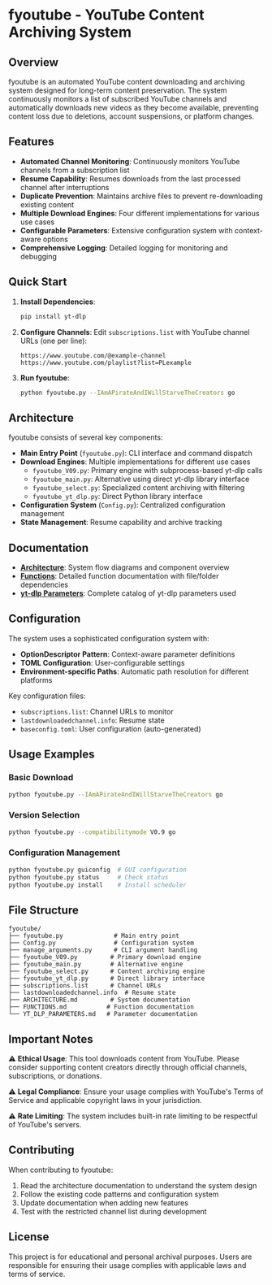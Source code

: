 # fyoutube - YouTube Content Archiving System

## Overview

fyoutube is an automated YouTube content downloading and archiving system designed for long-term content preservation. The system continuously monitors a list of subscribed YouTube channels and automatically downloads new videos as they become available, preventing content loss due to deletions, account suspensions, or platform changes.

## Features

- **Automated Channel Monitoring**: Continuously monitors YouTube channels from a subscription list
- **Resume Capability**: Resumes downloads from the last processed channel after interruptions
- **Duplicate Prevention**: Maintains archive files to prevent re-downloading existing content
- **Multiple Download Engines**: Four different implementations for various use cases
- **Configurable Parameters**: Extensive configuration system with context-aware options
- **Comprehensive Logging**: Detailed logging for monitoring and debugging

## Quick Start

1. **Install Dependencies**:
   ```bash
   pip install yt-dlp
   ```

2. **Configure Channels**:
   Edit `subscriptions.list` with YouTube channel URLs (one per line):
   ```
   https://www.youtube.com/@example-channel
   https://www.youtube.com/playlist?list=PLexample
   ```

3. **Run fyoutube**:
   ```bash
   python fyoutube.py --IAmAPirateAndIWillStarveTheCreators go
   ```

## Architecture

fyoutube consists of several key components:

- **Main Entry Point** (`fyoutube.py`): CLI interface and command dispatch
- **Download Engines**: Multiple implementations for different use cases
  - `fyoutube_V09.py`: Primary engine with subprocess-based yt-dlp calls
  - `fyoutube_main.py`: Alternative using direct yt-dlp library interface
  - `fyoutube_select.py`: Specialized content archiving with filtering
  - `fyoutube_yt_dlp.py`: Direct Python library interface
- **Configuration System** (`Config.py`): Centralized configuration management
- **State Management**: Resume capability and archive tracking

## Documentation

- **[Architecture](ARCHITECTURE.md)**: System flow diagrams and component overview
- **[Functions](FUNCTIONS.md)**: Detailed function documentation with file/folder dependencies
- **[yt-dlp Parameters](YT_DLP_PARAMETERS.md)**: Complete catalog of yt-dlp parameters used

## Configuration

The system uses a sophisticated configuration system with:

- **OptionDescriptor Pattern**: Context-aware parameter definitions
- **TOML Configuration**: User-configurable settings
- **Environment-specific Paths**: Automatic path resolution for different platforms

Key configuration files:
- `subscriptions.list`: Channel URLs to monitor
- `lastdownloadedchannel.info`: Resume state
- `baseconfig.toml`: User configuration (auto-generated)

## Usage Examples

### Basic Download
```bash
python fyoutube.py --IAmAPirateAndIWillStarveTheCreators go
```

### Version Selection
```bash
python fyoutube.py --compatibilitymode V0.9 go
```

### Configuration Management
```bash
python fyoutube.py guiconfig  # GUI configuration
python fyoutube.py status     # Check status
python fyoutube.py install    # Install scheduler
```

## File Structure

```
fyoutube/
├── fyoutube.py              # Main entry point
├── Config.py                # Configuration system
├── manage_arguments.py      # CLI argument handling
├── fyoutube_V09.py         # Primary download engine
├── fyoutube_main.py        # Alternative engine
├── fyoutube_select.py      # Content archiving engine
├── fyoutube_yt_dlp.py      # Direct library interface
├── subscriptions.list      # Channel URLs
├── lastdownloadedchannel.info  # Resume state
├── ARCHITECTURE.md         # System documentation
├── FUNCTIONS.md           # Function documentation
└── YT_DLP_PARAMETERS.md   # Parameter documentation
```

## Important Notes

⚠️ **Ethical Usage**: This tool downloads content from YouTube. Please consider supporting content creators directly through official channels, subscriptions, or donations.

⚠️ **Legal Compliance**: Ensure your usage complies with YouTube's Terms of Service and applicable copyright laws in your jurisdiction.

⚠️ **Rate Limiting**: The system includes built-in rate limiting to be respectful of YouTube's servers.

## Contributing

When contributing to fyoutube:

1. Read the architecture documentation to understand the system design
2. Follow the existing code patterns and configuration system
3. Update documentation when adding new features
4. Test with the restricted channel list during development

## License

This project is for educational and personal archival purposes. Users are responsible for ensuring their usage complies with applicable laws and terms of service.
